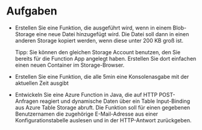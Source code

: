 # Aufgaben

- Erstellen Sie eine Funktion, die ausgeführt wird, wenn in einem Blob-Storage eine neue Datei hinzugefügt wird. Die Datei soll dann in einen anderen Storage kopiert werden, wenn diese unter 200 KB groß ist.

  Tipp: Sie können den gleichen Storage Account benutzen, den Sie bereits für die Function App angelegt haben. Erstellen Sie dort einfachen einen neuen Container im Storage-Browser.

- Erstellen Sie eine Funktion, die alle 5min eine Konsolenasgabe mit der aktuellen Zeit ausgibt
- Entwickeln Sie eine Azure Function in Java, die auf HTTP POST-Anfragen reagiert und dynamische Daten über ein Table Input-Binding aus Azure Table Storage abruft. Die Funktion soll für einen gegebenen Benutzernamen die zugehörige E-Mail-Adresse aus einer Konfigurationstabelle auslesen und in der HTTP-Antwort zurückgeben.
